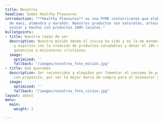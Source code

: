 ```yaml
---
title: Nosotros
headline: Somos Healthy Pleasures
introduction: "**Healthy Pleasures** es una PYME costarricense que elabora mantequillas
  de maní, almendra y marañón. Nuestros productos son naturales, artesanales, sin
  azúcar y hechos con productos 100% locales."
bulletpoints:
- title: Nuestra razón de ser
  description: Nuestra misión desde el inicio ha sido y es la de bendecir tu cuerpo
    y espíritu con la creación de productos saludables y donar el 10% de nuestras
    ganancias a misioneros cristianos.
  image:
    optimized: ''
    fallback: "/images/nosotros_foto_mision.jpg"
- title: Qué queremos
  description: Ser reconocidos y elegidos por fomentar el consumo de productos alimenticios
    con propósito, por ser la mejor marca de compra para el bienestar y para ayudar.
  image:
    optimized: ''
    fallback: "/images/nosotros_foto_vision.jpg"
layout: about
menu:
  main:
    weight: 2

---
```

